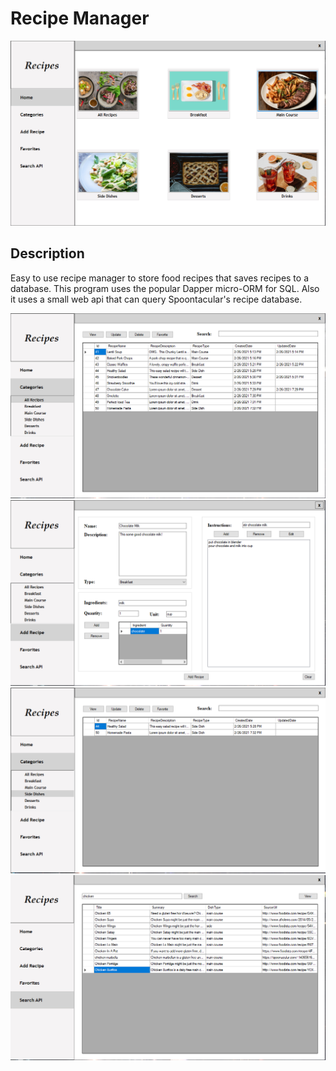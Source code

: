 # Recipe Manager
![](./Images/mainUI.PNG)

## Description
Easy to use recipe manager to store food recipes that saves recipes to a database. This program uses the popular 
Dapper micro-ORM for SQL. Also it uses a small web api that can query Spoontacular's recipe database.

![](./Images/allRecipes.PNG)
![](./Images/addRecipe.PNG)
![](./Images/categories.PNG)
![](./Images/api.PNG)
